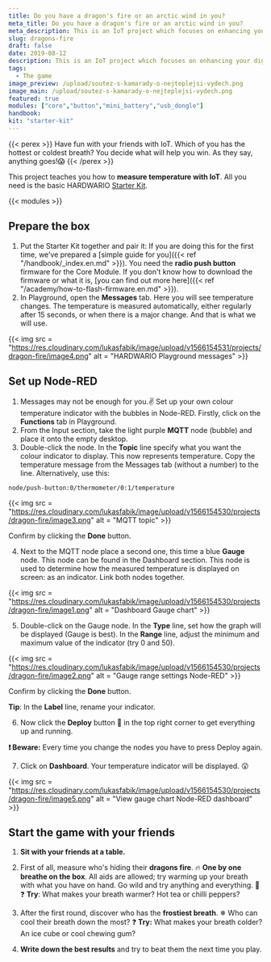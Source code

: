 ```yaml
---
title: Do you have a dragon's fire or an arctic wind in you?
meta_title: Do you have a dragon's fire or an arctic wind in you?
meta_description: This is an IoT project which focuses on enhancing your digital skills. With the HARDWARIO Starter Kit, you can set up a device to measure the temperature of your breath and that of your friends. What do you need to do to win?
slug: dragons-fire
draft: false
date: 2019-08-12
description: This is an IoT project which focuses on enhancing your digital skills. With the HARDWARIO Starter Kit, you can set up a device to measure the temperature of your breath and that of your friends. What do you need to do to win?
tags:
  - The game
image_preview: /upload/soutez-s-kamarady-o-nejteplejsi-vydech.png
image_main: /upload/soutez-s-kamarady-o-nejteplejsi-vydech.png
featured: true
modules: ["core","button","mini_battery","usb_dongle"]
handbook:
kit: "starter-kit"
---
```


{{< perex >}}
Have fun with your friends with IoT. Which of you has the hottest or coldest breath? You decide what will help you win. As they say, anything goes!😱
{{< /perex >}}

This project teaches you how to **measure temperature with IoT**. All you need is the basic HARDWARIO [Starter Kit](https://shop.hardwario.com/starter-kit/).

{{< modules >}}

## Prepare the box

1. Put the Starter Kit together and pair it: If you are doing this for the first time,  we’ve prepared a [simple guide for you]({{< ref "/handbook/_index.en.md" >}}). You need the **radio push button** firmware for the Core Module. If you don't know how to download the firmware or what it is, [you can find out more here]({{< ref "/academy/how-to-flash-firmware.en.md" >}}).
2. In Playground, open the **Messages** tab. Here you will see temperature changes. The temperature is measured automatically, either regularly after 15 seconds, or when there is a major change. And that is what we will use.

{{< img src = "https://res.cloudinary.com/lukasfabik/image/upload/v1566154531/projects/dragon-fire/image4.png" alt = "HARDWARIO Playground messages" >}}

## Set up Node-RED

1. Messages may not be enough for you.✌️ Set up your own colour temperature indicator with the bubbles in Node-RED. Firstly, click on the **Functions** tab in Playground.
2. From the Input section, take the light purple **MQTT** node (bubble) and place it onto the empty desktop.
3. Double-click the node. In the **Topic** line specify what you want the colour indicator to display. This now represents temperature. Copy the temperature message from the Messages tab (without a number) to the line. Alternatively, use this:


```
node/push-button:0/thermometer/0:1/temperature
```

{{< img src = "https://res.cloudinary.com/lukasfabik/image/upload/v1566154530/projects/dragon-fire/image3.png" alt = "MQTT topic" >}}

Confirm by clicking the **Done** button.

4. Next to the MQTT node place a second one, this time a blue **Gauge** node. This node can be found in the Dashboard section. This node is used to determine how the measured temperature is displayed on screen: as an indicator. Link both nodes together.

{{< img src = "https://res.cloudinary.com/lukasfabik/image/upload/v1566154530/projects/dragon-fire/image1.png" alt = "Dashboard Gauge chart" >}}

5. Double-click on the Gauge node. In the **Type** line, set how the graph will be displayed (Gauge is best). In the **Range** line, adjust the minimum and maximum value of the indicator (try 0 and 50).

{{< img src = "https://res.cloudinary.com/lukasfabik/image/upload/v1566154530/projects/dragon-fire/image2.png" alt = "Gauge range settings Node-RED" >}}

Confirm by clicking the **Done** button.

**Tip**: In the **Label** line, rename your indicator.

6. Now click the **Deploy** button 🚨 in the top right corner to get everything up and running.

**❗ Beware:** Every time you change the nodes you have to press Deploy again.

7. Click on **Dashboard**. Your temperature indicator will be displayed. 😲

{{< img src = "https://res.cloudinary.com/lukasfabik/image/upload/v1566154530/projects/dragon-fire/image5.png" alt = "View gauge chart Node-RED dashboard" >}}

## Start the game with your friends

1. **Sit with your friends at a table.**
2. First of all, measure who's hiding their **dragons fire**. 🔥 **One by one breathe on the box**. All aids are allowed; try warming up your breath with what you have on hand. Go wild and try anything and everything. 🙌
❓ **Try**: What makes your breath warmer? Hot tea or chilli peppers?

3. After the first round, discover who has the **frostiest breath**. ❄ Who can cool their breath down the most?
❓  **Try:** What makes your breath colder? An ice cube or cool chewing gum?

4. **Write down the best results** and try to beat them the next time you play.
